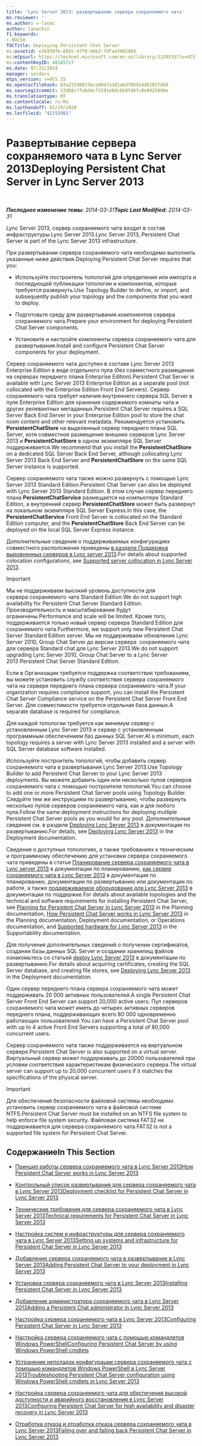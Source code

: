 ```yaml
---
title: 'Lync Server 2013: развертывание сервера сохраняемого чата'
ms.reviewer: ''
ms.author: v-lanac
author: lanachin
f1.keywords:
- NOCSH
TOCTitle: Deploying Persistent Chat Server
ms:assetid: e3b930fb-6855-47f0-b6b3-7dfae386540d
ms:mtpsurl: https://technet.microsoft.com/en-us/library/JJ205357(v=OCS.15)
ms:contentKeyID: 48185717
ms.date: 07/23/2014
manager: serdars
mtps_version: v=OCS.15
ms.openlocfilehash: 83a23190033bca9047a3d1a6d70b914d02017db8
ms.sourcegitcommit: 33db8c7febd4cf1591e8dcbbdfd6fc8e8925896e
ms.translationtype: MT
ms.contentlocale: ru-RU
ms.lasthandoff: 02/19/2020
ms.locfileid: "42153981"
---
```

<div data-xmlns="http://www.w3.org/1999/xhtml">

<div class="topic" data-xmlns="http://www.w3.org/1999/xhtml" data-msxsl="urn:schemas-microsoft-com:xslt" data-cs="http://msdn.microsoft.com/">

<div data-asp="https://msdn2.microsoft.com/asp">

# <a name="deploying-persistent-chat-server-in-lync-server-2013"></a><span data-ttu-id="ea72d-102">Развертывание сервера сохраняемого чата в Lync Server 2013</span><span class="sxs-lookup"><span data-stu-id="ea72d-102">Deploying Persistent Chat Server in Lync Server 2013</span></span>

</div>

<div id="mainSection">

<div id="mainBody">

<span> </span>

<span data-ttu-id="ea72d-103">_**Последнее изменение темы:** 2014-03-31_</span><span class="sxs-lookup"><span data-stu-id="ea72d-103">_**Topic Last Modified:** 2014-03-31_</span></span>

<span data-ttu-id="ea72d-104">Lync Server 2013, сервер сохраняемого чата входит в состав инфраструктуры Lync Server 2013.</span><span class="sxs-lookup"><span data-stu-id="ea72d-104">Lync Server 2013, Persistent Chat Server is part of the Lync Server 2013 infrastructure.</span></span>

<span data-ttu-id="ea72d-105">При развертывании сервера сохраняемого чата необходимо выполнить указанные ниже действия.</span><span class="sxs-lookup"><span data-stu-id="ea72d-105">Deploying Persistent Chat Server requires that you:</span></span>

  - <span data-ttu-id="ea72d-106">Используйте построитель топологий для определения или импорта и последующей публикации топологии и компонентов, которые требуется развернуть.</span><span class="sxs-lookup"><span data-stu-id="ea72d-106">Use Topology Builder to define, or import, and subsequently publish your topology and the components that you want to deploy.</span></span>

  - <span data-ttu-id="ea72d-107">Подготовьте среду для развертывания компонентов сервера сохраняемого чата.</span><span class="sxs-lookup"><span data-stu-id="ea72d-107">Prepare your environment for deploying Persistent Chat Server components.</span></span>

  - <span data-ttu-id="ea72d-108">Установите и настройте компоненты сервера сохраняемого чата для развертывания.</span><span class="sxs-lookup"><span data-stu-id="ea72d-108">Install and configure Persistent Chat Server components for your deployment.</span></span>

<span data-ttu-id="ea72d-109">Сервер сохраняемого чата доступен в составе Lync Server 2013 Enterprise Edition в виде отдельного пула (без совместного размещения на серверах переднего плана Enterprise Edition).</span><span class="sxs-lookup"><span data-stu-id="ea72d-109">Persistent Chat Server is available with Lync Server 2013 Enterprise Edition as a separate pool (not collocated with the Enterprise Edition Front End Servers).</span></span> <span data-ttu-id="ea72d-110">Сервер сохраняемого чата требует наличия внутреннего сервера SQL Server в пуле Enterprise Edition для хранения содержимого комнаты чата и других релевантных метаданных.</span><span class="sxs-lookup"><span data-stu-id="ea72d-110">Persistent Chat Server requires a SQL Server Back End Server in your Enterprise Edition pool to store the chat room content and other relevant metadata.</span></span> <span data-ttu-id="ea72d-111">Рекомендуется установить **PersistentChatStore** на выделенный сервер переднего плана SQL Server, хотя совместное размещение внешних серверов Lync Server 2013 и **PersistentChatStore** в одном экземпляре SQL Server поддерживается.</span><span class="sxs-lookup"><span data-stu-id="ea72d-111">We recommend that you install the **PersistentChatStore** on a dedicated SQL Server Back End Server, although collocating Lync Server 2013 Back End Server and **PersistentChatStore** on the same SQL Server instance is supported.</span></span>

<span data-ttu-id="ea72d-112">Сервер сохраняемого чата также можно развернуть с помощью Lync Server 2013 Standard Edition.</span><span class="sxs-lookup"><span data-stu-id="ea72d-112">Persistent Chat Server can also be deployed with Lync Server 2013 Standard Edition.</span></span> <span data-ttu-id="ea72d-113">В этом случае сервер переднего плана **PersistentChatService** размещается на компьютере Standard Edition, а внутренний сервер **PersistentChatStore** может быть развернут на локальном экземпляре SQL Server Express.</span><span class="sxs-lookup"><span data-stu-id="ea72d-113">In this case, the **PersistentChatService** Front End Server is collocated on the Standard Edition computer, and the **PersistentChatStore** Back End Server can be deployed on the local SQL Server Express instance.</span></span>

<span data-ttu-id="ea72d-114">Дополнительные сведения о поддерживаемых конфигурациях совместного расположения приведены [в разделе Поддержка выровненных серверов в Lync server 2013](lync-server-2013-supported-server-collocation.md).</span><span class="sxs-lookup"><span data-stu-id="ea72d-114">For details about supported colocation configurations, see [Supported server collocation in Lync Server 2013](lync-server-2013-supported-server-collocation.md).</span></span>

<div>


> [!IMPORTANT]  
> <span data-ttu-id="ea72d-115">Мы не поддерживаем высокий уровень доступности для сервера&nbsp;сохраняемого чата Standard Edition.</span><span class="sxs-lookup"><span data-stu-id="ea72d-115">We do not support high availability for Persistent Chat Server&nbsp;Standard Edition.</span></span> <span data-ttu-id="ea72d-116">Производительность и масштабирование будут ограничены.</span><span class="sxs-lookup"><span data-stu-id="ea72d-116">Performance and scale will be limited.</span></span> <span data-ttu-id="ea72d-117">Кроме того, поддерживается только новый сервер сервера&nbsp;Standard Edition для сохраняемого чата.</span><span class="sxs-lookup"><span data-stu-id="ea72d-117">Furthermore, we support only new Persistent Chat Server&nbsp;Standard Edition server.</span></span> <span data-ttu-id="ea72d-118">Мы не поддерживаем обновление Lync Server 2010, Group Chat Server до версии сервера&nbsp;&nbsp;сохраняемого чата для сервера Standard chat для Lync Server 2013.</span><span class="sxs-lookup"><span data-stu-id="ea72d-118">We do not support upgrading Lync Server 2010, Group Chat Server to a Lync Server 2013&nbsp;Persistent Chat Server&nbsp;Standard Edition.</span></span>



</div>

<span data-ttu-id="ea72d-119">Если в Организации требуется поддержка соответствия требованиям, вы можете установить службу соответствия сервера сохраняемого чата на сервере переднего плана сервера сохраняемого чата.</span><span class="sxs-lookup"><span data-stu-id="ea72d-119">If your organization requires compliance support, you can install the Persistent Chat Server Compliance service on the Persistent Chat Server Front End Server.</span></span> <span data-ttu-id="ea72d-120">Для совместимости требуется отдельная база данных.</span><span class="sxs-lookup"><span data-stu-id="ea72d-120">A separate database is required for compliance.</span></span>

<span data-ttu-id="ea72d-121">Для каждой топологии требуется как минимум сервер с установленным Lync Server 2013 и сервер с установленным программным обеспечением баз данных SQL Server.</span><span class="sxs-lookup"><span data-stu-id="ea72d-121">At a minimum, each topology requires a server with Lync Server 2013 installed and a server with SQL Server database software installed.</span></span>

<span data-ttu-id="ea72d-122">Используйте построитель топологий, чтобы добавить сервер сохраняемого чата в развертывания Lync Server 2013.</span><span class="sxs-lookup"><span data-stu-id="ea72d-122">Use Topology Builder to add Persistent Chat Server to your Lync Server 2013 deployments.</span></span> <span data-ttu-id="ea72d-123">Вы можете добавить один или несколько пулов серверов сохраняемого чата с помощью построителя топологий.</span><span class="sxs-lookup"><span data-stu-id="ea72d-123">You can choose to add one or more Persistent Chat Server pools using Topology Builder.</span></span> <span data-ttu-id="ea72d-124">Следуйте тем же инструкциям по развертыванию, чтобы развернуть несколько пулов серверов сохраняемого чата, как и для любого пула.</span><span class="sxs-lookup"><span data-stu-id="ea72d-124">Follow the same deployment instructions for deploying multiple Persistent Chat Server pools as you would for any pool.</span></span> <span data-ttu-id="ea72d-125">Дополнительные сведения см. в разделе [Deploying Lync Server 2013](lync-server-2013-deploying-lync-server.md) в документации по развертыванию.</span><span class="sxs-lookup"><span data-stu-id="ea72d-125">For details, see [Deploying Lync Server 2013](lync-server-2013-deploying-lync-server.md) in the Deployment documentation.</span></span>

<span data-ttu-id="ea72d-126">Сведения о доступных топологиях, а также требованиях к техническим и программному обеспечению для установки сервера сохраняемого чата приведены в статье [Планирование сервера сохраняемого чата в Lync server 2013](lync-server-2013-planning-for-persistent-chat-server.md) в документации по планированию, [как сервер сохраняемого чата в Lync Server 2013](lync-server-2013-how-persistent-chat-server-works.md) в документации по планированию, документации по развертыванию или документации по работе, а также [поддерживаемое оборудование для Lync Server 2013](lync-server-2013-supported-hardware.md) в документации по поддержке.</span><span class="sxs-lookup"><span data-stu-id="ea72d-126">For details about available topologies and the technical and software requirements for installing Persistent Chat Server, see [Planning for Persistent Chat Server in Lync Server 2013](lync-server-2013-planning-for-persistent-chat-server.md) in the Planning documentation, [How Persistent Chat Server works in Lync Server 2013](lync-server-2013-how-persistent-chat-server-works.md) in the Planning documentation, Deployment documentation, or Operations documentation, and [Supported hardware for Lync Server 2013](lync-server-2013-supported-hardware.md) in the Supportability documentation.</span></span>

<span data-ttu-id="ea72d-127">Для получения дополнительных сведений о получении сертификатов, создании базы данных SQL Server и создании хранилищ файлов ознакомьтесь со статьей [deploy Lync Server 2013](lync-server-2013-deploying-lync-server.md) в документации по развертыванию.</span><span class="sxs-lookup"><span data-stu-id="ea72d-127">For details about acquiring certificates, creating the SQL Server database, and creating file stores, see [Deploying Lync Server 2013](lync-server-2013-deploying-lync-server.md) in the Deployment documentation.</span></span>

<span data-ttu-id="ea72d-128">Один сервер переднего плана сервера сохраняемого чата может поддерживать 20 000 активных пользователей.</span><span class="sxs-lookup"><span data-stu-id="ea72d-128">A single Persistent Chat Server Front End Server can support 20,000 active users.</span></span> <span data-ttu-id="ea72d-129">Пул серверов сохраняемого чата может иметь до четырех активных серверов переднего плана, поддерживающих всего 80 000 одновременно работающих пользователей.</span><span class="sxs-lookup"><span data-stu-id="ea72d-129">You can have a Persistent Chat Server pool with up to 4 active Front End Servers supporting a total of 80,000 concurrent users.</span></span>

<span data-ttu-id="ea72d-130">Сервер сохраняемого чата также поддерживается на виртуальном сервере.</span><span class="sxs-lookup"><span data-stu-id="ea72d-130">Persistent Chat Server is also supported on a virtual server.</span></span> <span data-ttu-id="ea72d-131">Виртуальный сервер может поддерживать до 20000 пользователей при условии соответствия характеристикам физического сервера.</span><span class="sxs-lookup"><span data-stu-id="ea72d-131">The virtual server can support up to 20,000 concurrent users if it matches the specifications of the physical server.</span></span>

<div>


> [!IMPORTANT]  
> <span data-ttu-id="ea72d-132">Для обеспечения безопасности файловой системы необходимо установить сервер сохраняемого чата в файловой системе NTFS.</span><span class="sxs-lookup"><span data-stu-id="ea72d-132">Persistent Chat Server must be installed on an NTFS file system to help enforce file system security.</span></span> <span data-ttu-id="ea72d-133">Файловая система FAT32 не поддерживается для сервера сохраняемого чата.</span><span class="sxs-lookup"><span data-stu-id="ea72d-133">FAT32 is not a supported file system for Persistent Chat Server.</span></span>



</div>

<div>

## <a name="in-this-section"></a><span data-ttu-id="ea72d-134">Содержание</span><span class="sxs-lookup"><span data-stu-id="ea72d-134">In This Section</span></span>

  - [<span data-ttu-id="ea72d-135">Принцип работы сервера сохраняемого чата в Lync Server 2013</span><span class="sxs-lookup"><span data-stu-id="ea72d-135">How Persistent Chat Server works in Lync Server 2013</span></span>](lync-server-2013-how-persistent-chat-server-works.md)

  - [<span data-ttu-id="ea72d-136">Контрольный список развертывания для сервера сохраняемого чата в Lync Server 2013</span><span class="sxs-lookup"><span data-stu-id="ea72d-136">Deployment checklist for Persistent Chat Server in Lync Server 2013</span></span>](lync-server-2013-deployment-checklist-for-persistent-chat-server.md)

  - [<span data-ttu-id="ea72d-137">Технические требования для сервера сохраняемого чата в Lync Server 2013</span><span class="sxs-lookup"><span data-stu-id="ea72d-137">Technical requirements for Persistent Chat Server in Lync Server 2013</span></span>](lync-server-2013-technical-requirements-for-persistent-chat-server.md)

  - [<span data-ttu-id="ea72d-138">Настройка систем и инфраструктуры для сервера сохраняемого чата в Lync Server 2013</span><span class="sxs-lookup"><span data-stu-id="ea72d-138">Setting up systems and infrastructure for Persistent Chat Server in Lync Server 2013</span></span>](lync-server-2013-setting-up-systems-and-infrastructure-for-persistent-chat-server.md)

  - [<span data-ttu-id="ea72d-139">Добавление сервера сохраняемого чата в развертывание в Lync Server 2013</span><span class="sxs-lookup"><span data-stu-id="ea72d-139">Adding Persistent Chat Server to your deployment in Lync Server 2013</span></span>](lync-server-2013-adding-persistent-chat-server-to-your-deployment.md)

  - [<span data-ttu-id="ea72d-140">Установка сервера сохраняемого чата в Lync Server 2013</span><span class="sxs-lookup"><span data-stu-id="ea72d-140">Installing Persistent Chat Server in Lync Server 2013</span></span>](lync-server-2013-installing-persistent-chat-server.md)

  - [<span data-ttu-id="ea72d-141">Добавление администратора сохраняемого чата в Lync Server 2013</span><span class="sxs-lookup"><span data-stu-id="ea72d-141">Adding a Persistent Chat administrator in Lync Server 2013</span></span>](lync-server-2013-adding-a-persistent-chat-administrator.md)

  - [<span data-ttu-id="ea72d-142">Настройка сервера сохраняемого чата в Lync Server 2013</span><span class="sxs-lookup"><span data-stu-id="ea72d-142">Configuring Persistent Chat Server in Lync Server 2013</span></span>](lync-server-2013-configuring-persistent-chat-server.md)

  - [<span data-ttu-id="ea72d-143">Настройка сервера сохраняемого чата с помощью командлетов Windows PowerShell</span><span class="sxs-lookup"><span data-stu-id="ea72d-143">Configuring Persistent Chat Server by using Windows PowerShell cmdlets</span></span>](configuring-persistent-chat-server-by-using-windows-powershell-cmdlets.md)

  - [<span data-ttu-id="ea72d-144">Устранение неполадок конфигурации сервера сохраняемого чата с помощью командлетов Windows PowerShell в Lync Server 2013</span><span class="sxs-lookup"><span data-stu-id="ea72d-144">Troubleshooting Persistent Chat Server configuration using Windows PowerShell cmdlets in Lync Server 2013</span></span>](lync-server-2013-troubleshooting-persistent-chat-server-configuration-using-windows-powershell-cmdlets.md)

  - [<span data-ttu-id="ea72d-145">Настройка сервера сохраняемого чата для обеспечения высокой доступности и аварийного восстановления в Lync Server 2013</span><span class="sxs-lookup"><span data-stu-id="ea72d-145">Configuring Persistent Chat Server for high availability and disaster recovery in Lync Server 2013</span></span>](lync-server-2013-configuring-persistent-chat-server-for-high-availability-and-disaster-recovery.md)

  - [<span data-ttu-id="ea72d-146">Отработка отказа и отработка отказа сервера сохраняемого чата в Lync Server 2013</span><span class="sxs-lookup"><span data-stu-id="ea72d-146">Failing over and failing back Persistent Chat Server in Lync Server 2013</span></span>](lync-server-2013-failing-over-and-failing-back-persistent-chat-server.md)

</div>

</div>

<span> </span>

</div>

</div>

</div>

